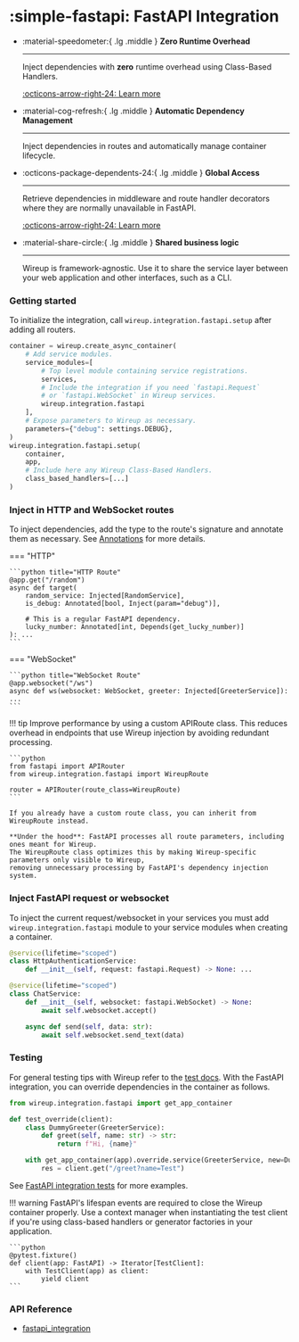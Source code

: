 # :simple-fastapi: FastAPI Integration

<div class="grid cards annotate" markdown>

-   :material-speedometer:{ .lg .middle } __Zero Runtime Overhead__

    ---

    Inject dependencies with __zero__ runtime overhead using Class-Based Handlers.

    [:octicons-arrow-right-24: Learn more](class_based_handlers.md)


-   :material-cog-refresh:{ .lg .middle } __Automatic Dependency Management__

    ---

    Inject dependencies in routes and automatically manage container lifecycle.



-   :octicons-package-dependents-24:{ .lg .middle } __Global Access__

    ---

    Retrieve dependencies in middleware and route handler decorators where they are normally unavailable in FastAPI.

    [:octicons-arrow-right-24: Learn more](direct_container_access.md)

-   :material-share-circle:{ .lg .middle } __Shared business logic__

    ---

    Wireup is framework-agnostic. Use it to share the service layer between your web application and other interfaces, such as a CLI.
</div>

### Getting started

To initialize the integration, call `wireup.integration.fastapi.setup` after adding all routers.

```python
container = wireup.create_async_container(
    # Add service modules.
    service_modules=[
        # Top level module containing service registrations.
        services,
        # Include the integration if you need `fastapi.Request`
        # or `fastapi.WebSocket` in Wireup services.
        wireup.integration.fastapi
    ],
    # Expose parameters to Wireup as necessary. 
    parameters={"debug": settings.DEBUG},
)
wireup.integration.fastapi.setup(
    container, 
    app, 
    # Include here any Wireup Class-Based Handlers.
    class_based_handlers=[...]
)
```

### Inject in HTTP and WebSocket routes

To inject dependencies, add the type to the route's signature and annotate them as necessary.
See [Annotations](../../annotations.md) for more details.

=== "HTTP"

    ```python title="HTTP Route"
    @app.get("/random")
    async def target(
        random_service: Injected[RandomService],
        is_debug: Annotated[bool, Inject(param="debug")],

        # This is a regular FastAPI dependency.
        lucky_number: Annotated[int, Depends(get_lucky_number)]
    ): ...
    ```
=== "WebSocket"

    ```python title="WebSocket Route"
    @app.websocket("/ws")
    async def ws(websocket: WebSocket, greeter: Injected[GreeterService]): ...
    ```

!!! tip
    Improve performance by using a custom APIRoute class. 
    This reduces overhead in endpoints that use Wireup injection by avoiding redundant processing.

    ```python
    from fastapi import APIRouter
    from wireup.integration.fastapi import WireupRoute

    router = APIRouter(route_class=WireupRoute)
    ```

    If you already have a custom route class, you can inherit from WireupRoute instead.

    **Under the hood**: FastAPI processes all route parameters, including ones meant for Wireup. 
    The WireupRoute class optimizes this by making Wireup-specific parameters only visible to Wireup, 
    removing unnecessary processing by FastAPI's dependency injection system.


### Inject FastAPI request or websocket

To inject the current request/websocket in your services you must add `wireup.integration.fastapi` 
module to your service modules when creating a container.

```python
@service(lifetime="scoped")
class HttpAuthenticationService:
    def __init__(self, request: fastapi.Request) -> None: ...
```

```python
@service(lifetime="scoped")
class ChatService:
    def __init__(self, websocket: fastapi.WebSocket) -> None:
        await self.websocket.accept()

    async def send(self, data: str):
        await self.websocket.send_text(data)
```


### Testing

For general testing tips with Wireup refer to the [test docs](../../testing.md). 
With the FastAPI integration, you can override dependencies in the container as follows.

```python title="test_thing.py"
from wireup.integration.fastapi import get_app_container

def test_override(client):
    class DummyGreeter(GreeterService):
        def greet(self, name: str) -> str:
            return f"Hi, {name}"

    with get_app_container(app).override.service(GreeterService, new=DummyGreeter()):
        res = client.get("/greet?name=Test")
```

See [FastAPI integration tests](https://github.com/maldoinc/wireup/blob/master/test/integration/test_fastapi_integration.py)
for more examples.

!!! warning
    FastAPI's lifespan events are required to close the Wireup container properly. 
    Use a context manager when instantiating the test client if you're using class-based handlers or generator
    factories in your application.

    ```python
    @pytest.fixture()
    def client(app: FastAPI) -> Iterator[TestClient]:
        with TestClient(app) as client:
            yield client
    ```

### API Reference

* [fastapi_integration](../../class/fastapi_integration.md)
